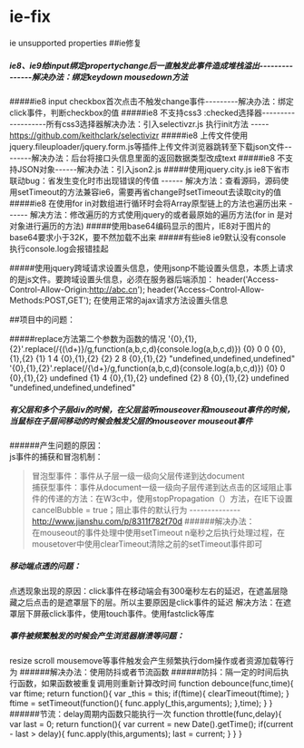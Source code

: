 # ie-fix
ie unsupported properties
##ie修复
##### ie8、ie9给input绑定propertychange后一直触发此事件造成堆栈溢出---------------解决办法：绑定keydown mousedown方法
#####ie8 input checkbox首次点击不触发change事件---------解决办法：绑定click事件，判断checkbox的值
#####ie8 不支持css3 :checked选择器-------------------所有css3选择器解决办法：引入selectivzr.js 执行init方法 -----https://github.com/keithclark/selectivizr
#####ie8 上传文件使用jquery.fileuploader/jquery.form.js等插件上传文件浏览器跳转至下载json文件--------解决办法：后台将接口头信息里面的返回数据类型改成text
#####ie8 不支持JSON对象------解决办法：引入json2.js
#####使用jquery.city.js ie8下省市联动bug：省发生变化时市出现错误的传值 ------ 解决方法：查看源码，源码使用setTimeout的方法兼容ie6，需要再省change时setTimeout去读取city的值
#####ie8 在使用for in对数组进行循环时会将Array原型链上的方法也遍历出来 ------ 解决方法：修改遍历的方式使用jquery的或者最原始的遍历方法(for in 是对对象进行遍历的方法)
#####使用base64编码显示的图片，IE8对于图片的base64要求小于32K，要不然加载不出来
#####有些ie8 ie9默认没有console  执行console.log会报错挂起

#####使用jquery跨域请求设置头信息，使用jsonp不能设置头信息，本质上请求的是js文件。要跨域设置头信息，必须在服务器后端添加：
      header('Access-Control-Allow-Origin:http://abc.cn');
      header('Access-Control-Allow-Methods:POST,GET');
      在使用正常的ajax请求方法设置头信息




##项目中的问题：

#####replace方法第二个参数为函数的情况
    '{0},{1},{2}'.replace(/\{(\d+)\}/g,function(a,b,c,d){console.log(a,b,c,d)})
    {0} 0 0 {0},{1},{2}
    {1} 1 4 {0},{1},{2}
    {2} 2 8 {0},{1},{2}
    "undefined,undefined,undefined"
    '{0},{1},{2}'.replace(/\{\d+\}/g,function(a,b,c,d){console.log(a,b,c,d)})
    {0} 0 {0},{1},{2} undefined
    {1} 4 {0},{1},{2} undefined
    {2} 8 {0},{1},{2} undefined
    "undefined,undefined,undefined"


##### 有父层和多个子层div的时候，在父层监听mouseover和mouseout事件的时候，当鼠标在子层间移动的时候会触发父层的mouseover mouseout事件
######产生问题的原因：      
js事件的捕获和冒泡机制：  
>冒泡型事件：事件从子层一级一级向父层传递到达document  
>捕获型事件：事件从document一级一级向子层传递到达点击的区域阻止事件的传递的方法：在W3c中，使用stopPropagation（）方法，在IE下设置cancelBubble = true；阻止事件的默认行为
    --------------http://www.jianshu.com/p/8311f782f70d
######解决办法：  
在mouseout的事件处理中使用setTimeout n毫秒之后执行处理过程，在mousetover中使用clearTimeout清除之前的setTimeout事件即可


##### 移动端点透的问题：
点透现象出现的原因：click事件在移动端会有300毫秒左右的延迟，在遮盖层隐藏之后点击的是遮罩层下的层。所以主要原因是click事件的延迟
解决方法：在遮罩层下屏蔽click事件，使用touch事件。使用fastclick等库


##### 事件被频繁触发的时候会产生浏览器崩溃等问题：
resize scroll mousemove等事件触发会产生频繁执行dom操作或者资源加载等行为
######解决办法：使用防抖或者节流函数
######防抖：隔一定的时间后执行函数，如果函数被重复调用则重新计算改时间
    function debounce(func,time){
        var ftime;
        return function(){
            var _this = this;
            if(ftime){
                clearTimeout(ftime);
            }
            ftime = setTimeout(function(){
                func.apply(_this,arguments);
            },time);
        }
    }
######节流：delay周期内函数只能执行一次
    function throttle(func,delay){
        var last = 0;
        return function(){
            var current = new Date().getTime();
            if(current - last > delay){
                func.apply(this,arguments);
                last = current;
            }
        }
    }